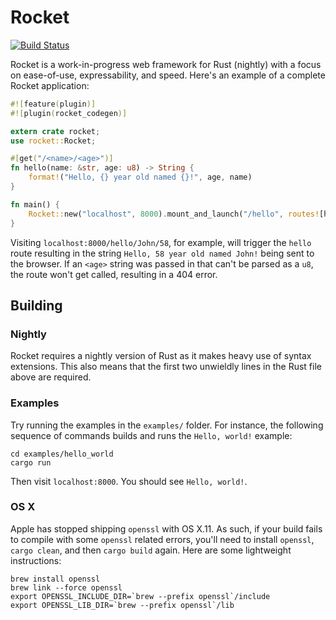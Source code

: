 # Rocket

[![Build Status](https://travis-ci.com/SergioBenitez/rocket.svg?token=CVq3HTkPNimYtLm3RHCn&branch=master)](https://travis-ci.com/SergioBenitez/rocket)

Rocket is a work-in-progress web framework for Rust (nightly) with a focus on
ease-of-use, expressability, and speed. Here's an example of a complete Rocket
application:

```rust
#![feature(plugin)]
#![plugin(rocket_codegen)]

extern crate rocket;
use rocket::Rocket;

#[get("/<name>/<age>")]
fn hello(name: &str, age: u8) -> String {
    format!("Hello, {} year old named {}!", age, name)
}

fn main() {
    Rocket::new("localhost", 8000).mount_and_launch("/hello", routes![hello]);
}
```

Visiting `localhost:8000/hello/John/58`, for example, will trigger the `hello`
route resulting in the string `Hello, 58 year old named John!` being sent to the
browser. If an `<age>` string was passed in that can't be parsed as a `u8`, the
route won't get called, resulting in a 404 error.


## Building

### Nightly

Rocket requires a nightly version of Rust as it makes heavy use of syntax
extensions. This also means that the first two unwieldly lines in the Rust file
above are required.

### Examples

Try running the examples in the `examples/` folder. For instance, the following
sequence of commands builds and runs the `Hello, world!` example:

```
cd examples/hello_world
cargo run
```

Then visit `localhost:8000`. You should see `Hello, world!`.

### OS X

Apple has stopped shipping `openssl` with OS X.11. As such, if your build fails
to compile with some `openssl` related errors, you'll need to install `openssl`,
`cargo clean`, and then `cargo build` again. Here are some lightweight
instructions:

```
brew install openssl
brew link --force openssl
export OPENSSL_INCLUDE_DIR=`brew --prefix openssl`/include
export OPENSSL_LIB_DIR=`brew --prefix openssl`/lib
```

